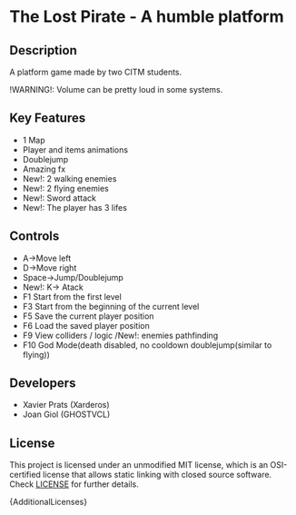 # The Lost Pirate - A humble platform

## Description

A platform game made by two CITM students.

!WARNING!: Volume can be pretty loud in some systems.
 
## Key Features

 - 1 Map
 - Player and items animations
 - Doublejump
 - Amazing fx
 - New!: 2 walking enemies
 - New!: 2 flying enemies
 - New!: Sword attack
 - New!: The player has 3 lifes
 
## Controls

 - A->Move left
 - D->Move right
 - Space->Jump/Doublejump
 - New!: K-> Atack
 - F1 Start from the first level
 - F3 Start from the beginning of the current level
 - F5 Save the current player position
 - F6 Load the saved player position
 - F9 View colliders / logic /New!: enemies pathfinding
 - F10 God Mode(death disabled, no cooldown doublejump(similar to flying))

## Developers

 - Xavier Prats (Xarderos)
 - Joan Giol (GHOSTVCL)


## License

This project is licensed under an unmodified MIT license, which is an OSI-certified license that allows static linking with closed source software. Check [LICENSE](LICENSE) for further details.

{AdditionalLicenses}
